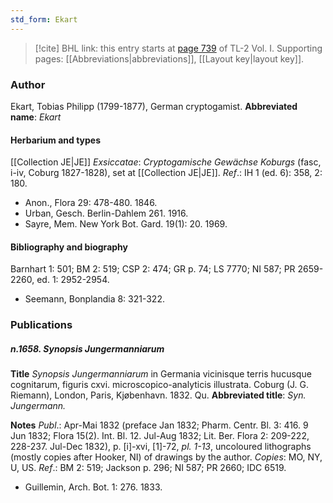 ```yaml
---
std_form: Ekart
---
```


> [!cite] BHL link: this entry starts at [page 739](https://www.biodiversitylibrary.org/page/33120870) of TL-2 Vol. I.
> Supporting pages: [[Abbreviations|abbreviations]], [[Layout key|layout key]].

### Author

Ekart, Tobias Philipp (1799-1877), German cryptogamist. 
**Abbreviated name**: *Ekart*

#### Herbarium and types

[[Collection JE|JE]]
*Exsiccatae*: *Cryptogamische Gewächse Koburgs* (fasc, i-iv, Coburg 1827-1828), set at [[Collection JE|JE]].
*Ref*.: IH 1 (ed. 6): 358, 2: 180.
- Anon., Flora 29: 478-480. 1846.
- Urban, Gesch. Berlin-Dahlem 261. 1916.
- Sayre, Mem. New York Bot. Gard. 19(1): 20. 1969.

#### Bibliography and biography

Barnhart 1: 501; BM 2: 519; CSP 2: 474; GR p. 74; LS 7770; NI 587; PR 2659-2260, ed. 1: 2952-2954.
- Seemann, Bonplandia 8: 321-322.

### Publications

##### n.1658. Synopsis Jungermanniarum

**Title**
*Synopsis Jungermanniarum* in Germania vicinisque terris hucusque cognitarum, figuris cxvi. microscopico-analyticis illustrata. Coburg (J. G. Riemann), London, Paris, Kjøbenhavn. 1832. Qu.
**Abbreviated title**: *Syn. Jungermann.*

**Notes**
*Publ*.: Apr-Mai 1832 (preface Jan 1832; Pharm. Centr. Bl. 3: 416. 9 Jun 1832; Flora 15(2). Int. Bl. 12. Jul-Aug 1832; Lit. Ber. Flora 2: 209-222, 228-237. Jul-Dec 1832), p. \[i\]-xvi, \[1\]-72, *pl. 1-13*, uncoloured lithographs (mostly copies after Hooker, NI) of drawings by the author. *Copies*: MO, NY, U, US.
*Ref*.: BM 2: 519; Jackson p. 296; NI 587; PR 2660; IDC 6519.
- Guillemin, Arch. Bot. 1: 276. 1833.

